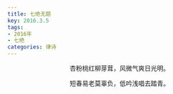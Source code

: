 ```yaml
---
title: 七绝无题
key: 2016.3.5
tags: 
- 2016年 
- 七绝
categories: 律诗
---
```


<p align="center">杏粉桃红柳芽茸，风微气爽日光明。
</p>
<p align="center">短春易老莫辜负，低吟浅唱去踏青。
</p>
